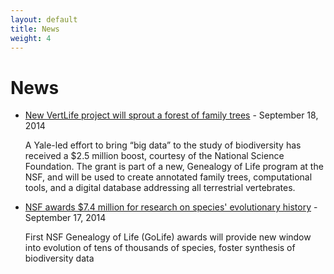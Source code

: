 ```yaml
---
layout: default
title: News
weight: 4
---
```


News
=================


- [New VertLife project will sprout a forest of family trees](http://news.yale.edu/2014/09/18/new-vertlife-project-will-sprout-forest-family-trees) - September 18, 2014

  A Yale-led effort to bring “big data” to the study of biodiversity has received a $2.5 million boost, courtesy of the National Science Foundation. The grant is part of a new, Genealogy of Life program at the NSF, and will be used to create annotated family trees, computational tools, and a digital database addressing all terrestrial vertebrates.

- [NSF awards $7.4 million for research on species' evolutionary history](https://www.nsf.gov/news/news_summ.jsp?cntn_id=132716) - September 17, 2014

  First NSF Genealogy of Life (GoLife) awards will provide new window into evolution of tens of thousands of species, foster synthesis of biodiversity data
